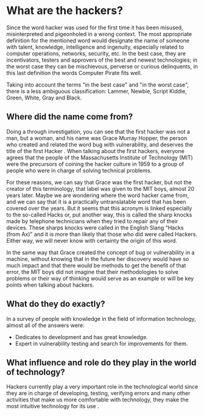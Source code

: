 # What are the hackers? #

Since the word hacker was used for the first time it has been misused, misinterpreted and pigeonholed in a wrong context. The most appropriate definition for the mentioned word would designate the name of someone with talent, knowledge, intelligence and ingenuity, especially related to computer operations, networks, security, etc. In the best case, they are incentivators, testers and approvers of the best and newest technologies; in the worst case they can be mischievous, perverse or curious delinquents, in this last definition the words Computer Pirate fits well.

Taking into account the terms "in the best case" and "in the worst case", there is a less ambiguous classification: Lammer, Newbie, Script Kiddie, Green, White, Gray and Black.

## Where did the name come from? ##

Doing a through investigation, you can see that the first hacker was not a man, but a woman, and his name was Grace Murray Hopper, the person who created and related the word bug with vulnerability, and deserves the title of the first Hacker . When talking about the first hackers, everyone agrees that the people of the Massachusetts Institute of Technology (MIT) were the precursors of coining the hacker culture in 1959 to a group of people who were in charge of solving technical problems.

For these reasons, we can say that Grace was the first hacker, but not the creator of this terminology, that label was given to the MIT boys, almost 20 years later. Maybe we are wondering where the word hacker came from, and we can say that it is a practically untranslatable word that has been covered over the years. But it seems that this acronym is linked especially to the so-called Hacks or, put another way, this is called the sharp knocks made by telephone technicians when they tried to repair any of their devices. These sharps knocks were called in the English Slang "Hacks (from Ax)" and it is more than likely that those who did were called Hackers. Either way, we will never know with certainty the origin of this word.

In the same way that Grace created the concept of bug or vulnerability in a machine, without knowing that in the future her discovery would have so much impact and that there would be methods to get the benefit of that error, the MIT boys did not imagine that their methodologies to solve problems or their way of thinking would serve as an example or will be key points when talking about hackers.

## What do they do exactly? ##

In a survey of people with knowledge in the field of information technology, almost all of the answers were:

- Dedicates to development and has great knowledge.
- Expert in vulnerability testing and search for improvements for them.

## What influence and role do they play in the world of technology? ##

Hackers currently play a very important role in the technological world since they are in charge of developing, testing, verifying errors and many other activities that make us more comfortable with technology, they make the most intuitive technology for its use .